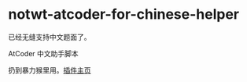 # notwt-atcoder-for-chinese-helper
已经无缝支持中文题面了。

AtCoder 中文助手脚本

扔到暴力猴里用。[插件主页](https://greasyfork.org/zh-CN/scripts/452449-atcoder-%E4%B8%AD%E6%96%87%E5%8A%A9%E6%89%8B)
